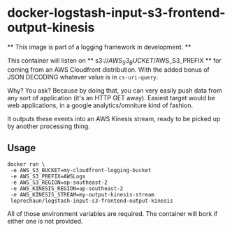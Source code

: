 # docker-logstash-input-s3-frontend-output-kinesis

** This image is part of a logging framework in development. **

This container will listen on ** s3://$AWS_S3_BUCKET/$AWS_S3_PREFIX ** for coming from
an AWS Cloudfront distribution. With the added bonus of JSON DECODING whatever value is
in `cs-uri-query`.

Why? You ask? Because by doing that, you can very easily push data from any sort of
application (it's an HTTP GET away). Easiest target would be web applications, in a 
google analytics/omniture kind of fashion.

It outputs these events into an AWS Kinesis stream, ready to be picked up by another
processing thing.

## Usage

```
docker run \
 -e AWS_S3_BUCKET=my-cloudfront-logging-bucket
 -e AWS_S3_PREFIX=AWSLogs
 -e AWS_S3_REGION=ap-southeast-2
 -e AWS_KINESIS_REGION=ap-southeast-2
 -e AWS_KINESIS_STREAM=my-output-kinesis-stream
 leprechaun/logstash-input-s3-frontend-output-kinesis
```

All of those environment variables are required. The container will bork if either one is not provided.
